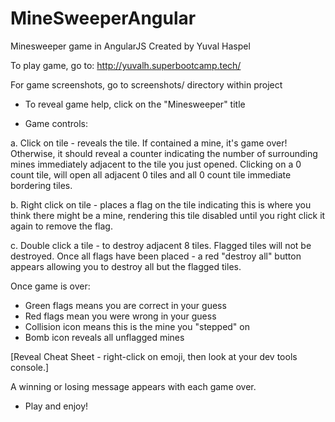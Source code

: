 # MineSweeperAngular
Minesweeper game in AngularJS
Created by Yuval Haspel

To play game, go to: http://yuvalh.superbootcamp.tech/

For game screenshots, go to screenshots/ directory within project

*	To reveal game help, click on the "Minesweeper" title

*	Game controls:

a.	Click on tile - reveals the tile. If contained a mine, it's game over! 
Otherwise, it should reveal a counter indicating the number of surrounding mines immediately adjacent to the tile you just opened. 
Clicking on a 0 count tile, will open all adjacent 0 tiles and all 0 count tile immediate bordering tiles. 

b.	Right click on tile - places a flag on the tile indicating this is where you think there might be a mine, rendering this tile disabled until you right click it again to remove the flag.

c.	Double click a tile - to destroy adjacent 8 tiles. Flagged tiles will not be destroyed.
Once all flags have been placed - a red "destroy all" button appears allowing you to destroy all but the flagged tiles.

Once game is over:
- Green flags means you are correct in your guess
- Red flags mean you were wrong in your guess
- Collision icon means this is the mine you "stepped" on
- Bomb icon reveals all unflagged mines

[Reveal Cheat Sheet - right-click on emoji, then look at your dev tools console.] 

A winning or losing message appears with each game over.

*	Play and enjoy!

